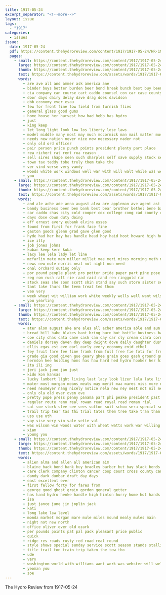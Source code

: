 ```yaml
---
title: 1917-05-24
excerpt_separator: "<!--more-->"
layout: issue
tags:
  - "1917"
categories:
  - issues
issue:
  date: 1917-05-24
  pdf: https://content.thehydroreview.com/content/1917/1917-05-24/HR-1917-05-24.pdf
  pages:
    - small: https://content.thehydroreview.com/content/1917/1917-05-24/small/HR-1917-05-24-01.jpg
      large: https://content.thehydroreview.com/content/1917/1917-05-24/large/HR-1917-05-24-01.jpg
      thumb: https://content.thehydroreview.com/content/1917/1917-05-24/thumbnails/HR-1917-05-24-01.jpg
      text: https://content.thehydroreview.com/assets/words/1917/1917-05-24/HR-1917-05-24-01.txt
      words:
        - are ave all and ammer ask america ane
        - binder buys better burden beer bond break bunch best buy been big but
        - cia company can course cart caddo counsel con car case county carry change cost cant
        - door days dairy delay dave drag does davidson
        - ebb economy ever esau
        - few for front fine fow field from furnish flies
        - general glass good guns
        - home house her harvest how had hebb has hydro
        - just
        - king keep
        - let long light look low los liberty lose laws
        - model middle many most may much mccormick man mail matter must means made
        - needs new nation never nice now necessary nader not
        - only old ord officer
        - pair person price punch points president plenty part place
        - rea richert rat rent roa reason
        - sell sires shape seen such sharples self save supply stock send service size said still seri style spring sales screen
        - town tax teddy tobe truly them take the
        - ver vind verse very vandy
        - woods white work windows well war with will walt while was weight working wait why
        - you
    - small: https://content.thehydroreview.com/content/1917/1917-05-24/small/HR-1917-05-24-02.jpg
      large: https://content.thehydroreview.com/content/1917/1917-05-24/large/HR-1917-05-24-02.jpg
      thumb: https://content.thehydroreview.com/content/1917/1917-05-24/thumbnails/HR-1917-05-24-02.jpg
      text: https://content.thehydroreview.com/assets/words/1917/1917-05-24/HR-1917-05-24-02.txt
      words:
        - and ale ache ade anna august alva are appleman ave agent ast
        - bandy business been ben bank best bear brother bethel bene barr bal beat bros black bales brand bale
        - car caddo chas city cold cooper cox college cong cad county cate child comes choice
        - days dose down duty doing
        - eff ernest every eubank elvira esses
        - found from first for frank face fine
        - gaston goods glenn grad gave glen good
        - hyde had her hay has handle head hoy haid hoot howard high home hydro hurry house
        - ice itty
        - job jones johns
        - kuban keep kern kuba
        - lacy lee lela lady let line
        - mcfarlin mate men miller millet mae meri mires morning meth many may matter mable meres mail monday most
        - news new note norris neal not night non need
        - onal orchard outing only
        - por pound people plant pro potter pride paper part pine pose park powder pretty pry popo place pepe
        - reg rom rush raft rie raad raid rand ren ringgold rin
        - stock seas she soon scott shin stand say such store sister see stanfill sunday son sale school
        - tant take thurs the teem treat ted thom
        - veo very
        - week wheat wit willian work white weekly wells well want wilson wolf write will weatherford with was wil
        - you yearling
    - small: https://content.thehydroreview.com/content/1917/1917-05-24/small/HR-1917-05-24-03.jpg
      large: https://content.thehydroreview.com/content/1917/1917-05-24/large/HR-1917-05-24-03.jpg
      thumb: https://content.thehydroreview.com/content/1917/1917-05-24/thumbnails/HR-1917-05-24-03.jpg
      text: https://content.thehydroreview.com/assets/words/1917/1917-05-24/HR-1917-05-24-03.txt
      words:
        - ater alon august ake are ales all acher america able and aun apa april alee alls anda
        - bread bill babe blakes bant bring burn but bottle business baye bertha butter breed bank benefield big boca brown benscoter bratt bolt blake been buy
        - coe city chas cata came cash can cay car cly cream clara corn case care come cost caro cad con call
        - daniels dorsey daven day deep dwight dove daily daughter dustin
        - ellis egas est eve earl early every economy enid ethel
        - fey fruit fare fee fine frank from full free fie foti for fruits
        - grade gia good given gue geary ghee grain goes gash ground guest
        - herndon hee holding hons has haw hard hed hydro hooker her hing hae handy hoe harvest henry herford home had hie how holder
        - ita ili ing
        - jeri jack june jan just
        - kido kon kansas
        - lucky lambert light living last lacy look lizer lela late little line ling lis laval lick large list let
        - mater most morgan means meats may merit maa mares miss more mare mills must ming made market mable milk
        - need neumeyer nang nicely notice nela new ney nest not nil neighbors now nee ness
        - only ola old over oven ove
        - pretty pope press penny panama part phi peake president past pies pinkerton place pany page pei plant proven perfect pages
        - regular route reno real rowan read royal road roman rial
        - sat soe stork slee see sees sutton suit schoo sera special son sale store save sum service season sans sister stands speak small sas sea saturday sand sunday south stove springs start shae summer
        - trail trip tear tas thi trial tates them tree take tran than tall thy thal teach tee tar try traw trees then thrall tine the turns tye
        - uss use uth
        - vay vise very vin vale vette val
        - was wilson win woods water with wheat watts work war willing why wing weatherford willis wien wan went week while ware wife way will white
        - xian
        - young you
    - small: https://content.thehydroreview.com/content/1917/1917-05-24/small/HR-1917-05-24-04.jpg
      large: https://content.thehydroreview.com/content/1917/1917-05-24/large/HR-1917-05-24-04.jpg
      thumb: https://content.thehydroreview.com/content/1917/1917-05-24/thumbnails/HR-1917-05-24-04.jpg
      text: https://content.thehydroreview.com/assets/words/1917/1917-05-24/HR-1917-05-24-04.txt
      words:
        - alien alma and allen all american aim
        - blaine back bond bank buy bradley barber but bay black bonds best brown been bran
        - care clerk company clinton cancer coop count cross county can clyde citizen colt cummings
        - dandy dark dunbar draft day days
        - east excellent ever
        - first fellow forty for fares from
        - george good ghost grain gordon general getter
        - has hand hydro henke handle high hinton hurry home hot hands
        - isa
        - just jance june jin joplin jack
        - kati
        - long lake law level
        - monda market morgan mare mule miles mound mealy mules main
        - night not new north
        - office oliver over old ozark
        - per pounds points pat pal pack pleasant price public
        - quick
        - ridge res roads rusty red road real round
        - style shows special sunday service scott season stands stallion stand supply stuff shorts surgeon saw show standard sack shape
        - title trail ton train trip taken the tow tho
        - ude
        - very
        - washington world with williams want work was webster will well wamsley
        - yeoman you
        - zoe
---
```


The Hydro Review from 1917-05-24

<!--more-->

